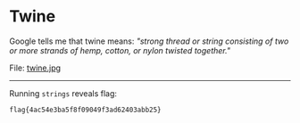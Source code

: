 # Twine

Google tells me that twine means: _"strong thread or string consisting of two or more strands of hemp, cotton, or nylon twisted together."_

File: [twine.jpg](./files/twine.jpg)

-----

Running `strings` reveals flag:

```
flag{4ac54e3ba5f8f09049f3ad62403abb25}
```